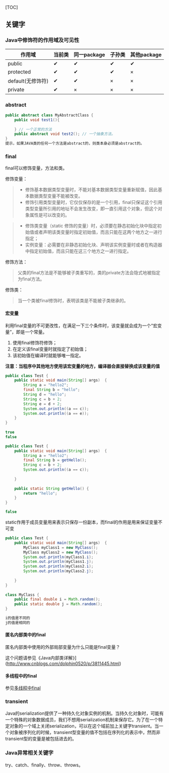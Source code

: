 [TOC]

## 关键字

### Java中修饰符的作用域及可见性

| 作用域            | 当前类 | 同一package | 子孙类 | 其他package |
| ----------------- | ------ | ----------- | ------ | ----------- |
| public            | ✔      | ✔           | ✔      | ✔           |
| protected         | ✔      | ✔           | ✔      | ×           |
| default(无修饰符) | ✔      | ✔           | ×      | ×           |
| private           | ✔      | ×           | ×      | ×           |

### abstract

```java
public abstract class MyAbstractClass {
	public void test1(){
   
    } // 一个正常的方法
	public abstract void test2(); // 一个抽象方法。
}
提示，如果JAVA类的任何一个方法是abstract的，则类本身必须是abstract的。
```

### final

final可以修饰变量，方法和类。

修饰变量：

> - 修饰基本数据类型变量时，不能对基本数据类型变量重新赋值，因此基本数据类型变量不能被改变。
> - 修饰引用类型变量时，它仅仅保存的是一个引用，final只保证这个引用类型变量所引用的地址不会发生改变，即一直引用这个对象，但这个对象属性是可以改变的。



> - 修饰类变量（static 修饰的变量）时，必须要在静态初始化块中指定初始值或者声明该类变量时指定初始值，而且只能在这两个地方之一进行指定；
> - 实例变量：必需要在非静态初始化块、声明该实例变量时或者在构造器中指定初始值，而且只能在这三个地方之一进行指定。

修饰方法：

> 父类的final方法是不能够被子类重写的，类的private方法会隐式地被指定为final方法。

修饰类：

> 当一个类被final修饰时，表明该类是不能被子类继承的。

#### 宏变量

利用final变量的不可更改性，在满足一下三个条件时，该变量就会成为一个“宏变量”，即是一个常量。

1. 使用final修饰符修饰；
2. 在定义该final变量时就指定了初始值；
3. 该初始值在编译时就能够唯一指定。

**注意：当程序中其他地方使用该宏变量的地方，编译器会直接替换成该变量的值**

```java
public class Test {
    public static void main(String[] args)  {
        String a = "hello2"; 
        final String b = "hello";
        String d = "hello";
        String c = b + 2; 
        String e = d + 2;
        System.out.println((a == c));
        System.out.println((a == e));
    }
}
	
true
false
```

```java
public class Test {
    public static void main(String[] args)  {
        String a = "hello2"; 
        final String b = getHello();
        String c = b + 2; 
        System.out.println((a == c));
 
    }
 
    public static String getHello() {
        return "hello";
    }
}

false
```

static作用于成员变量用来表示只保存一份副本，而final的作用是用来保证变量不可变

```java
public class Test {
    public static void main(String[] args)  {
        MyClass myClass1 = new MyClass();
        MyClass myClass2 = new MyClass();
        System.out.println(myClass1.i);
        System.out.println(myClass1.j);
        System.out.println(myClass2.i);
        System.out.println(myClass2.j);
 
    }
}
 
class MyClass {
    public final double i = Math.random();
    public static double j = Math.random();
}

i的值是不同的
j的值是相同的
```

#### 匿名内部类中的final

匿名内部类中使用的外部局部变量为什么只能是final变量？

这个问题请参见《Java内部类详解》](http://www.cnblogs.com/dolphin0520/p/3811445.html)

#### 多线程中的final

参见[多线程中final](https://blog.csdn.net/u011521203/article/details/80172121)

### transient

​	Java的serialization提供了一种持久化对象实例的机制。当持久化对象时，可能有一个特殊的对象数据成员，我们不想用serialization机制来保存它。为了在一个特定对象的一个域上关闭serialization，可以在这个域前加上关键字transient。当一个对象被序列化的时候，transient型变量的值不包括在序列化的表示中，然而非transient型的变量是被包括进去的。

### Java异常相关关键字

try、catch、finally、throw、throws。